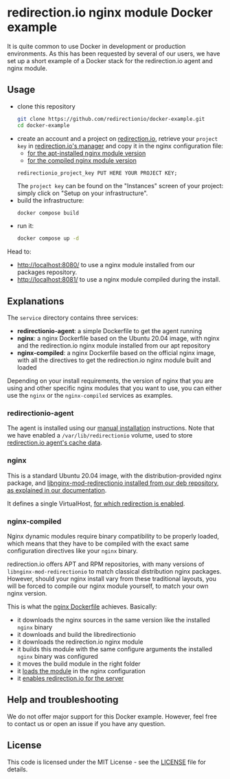 # redirection.io nginx module Docker example

It is quite common to use Docker in development or production environments. As
this has been requested by several of our users, we have set up a short example
of a Docker stack for the redirection.io agent and nginx module.

## Usage

 * clone this repository
    ```sh
    git clone https://github.com/redirectionio/docker-example.git
    cd docker-example
    ```
 * create an account and a project on [redirection.io](https://redirection.io), retrieve your `project key` in [redirection.io's manager](https://redirection.io/manager) and copy it in the nginx configuration file:
   * [for the apt-installed nginx module version](./services/nginx/etc/nginx/sites-enabled/default#L9)
   * [for the compiled nginx module version](./services/nginx-compiled/etc/nginx/nginx.conf#L35)
    ```nginx
    redirectionio_project_key PUT HERE YOUR PROJECT KEY;
    ```
   The `project key` can be found on the "Instances" screen of your project:
   simply click on "Setup on your infrastructure".
 * build the infrastructure:
    ```sh
    docker compose build
    ```
 * run it:
    ```sh
    docker compose up -d
    ```

Head to:
 * [http://localhost:8080/](http://localhost:8080/) to use a nginx module installed from our packages repository.
 * [http://localhost:8081/](http://localhost:8081/) to use a nginx module compiled during the install.

## Explanations

The `service` directory contains three services:

 * **redirectionio-agent**: a simple Dockerfile to get the agent running
 * **nginx**: a nginx Dockerfile based on the Ubuntu 20.04 image, with nginx and
   the redirection.io nginx module installed from our apt repository
 * **nginx-compiled**: a nginx Dockerfile based on the official nginx image,
   with all the directives to get the redirection.io nginx module built and
   loaded

Depending on your install requirements, the version of nginx that you are using
and other specific nginx modules that you want to use, you can either use the
`nginx` or the `nginx-compiled` services as examples.

### redirectionio-agent

The agent is installed using our [manual installation](https://redirection.io/documentation/developer-documentation/installation-of-the-agent#manual-installation) instructions. Note that we have enabled a `/var/lib/redirectionio` volume, used to store [redirection.io agent's cache data](https://redirection.io/documentation/developer-documentation/agent-configuration-reference#datadir).

### nginx

This is a standard Ubuntu 20.04 image, with the distribution-provided nginx package, and [libnginx-mod-redirectionio installed from our deb repository, as explained in our documentation](https://redirection.io/documentation/developer-documentation/nginx-module#debian-and-apt-based-distributions).

It defines a single VirtualHost, [for which redirection is enabled](./services/nginx/etc/nginx/sites-enabled/default#L8-L9).

### nginx-compiled

Nginx dynamic modules require binary compatibility to be properly loaded, which
means that they have to be compiled with the exact same configuration directives
like your `nginx` binary.

redirection.io offers APT and RPM repositories, with many versions of
`libnginx-mod-redirectionio` to match classical distribution nginx packages.
However, should your nginx install vary from these traditional layouts, you will
be forced to compile our nginx module yourself, to match your own nginx version.

This is what the [nginx Dockerfile](./services/nginx-compiled/Dockerfile) achieves. Basically:
 * it downloads the nginx sources in the same version like the installed `nginx` binary
 * it downloads and build the libredirectionio
 * it downloads the redirection.io nginx module
 * it builds this module with the same configure arguments the installed `nginx` binary was configured
 * it moves the build module in the right folder
 * it [loads the module](./services/nginx-compiled/etc/nginx/nginx.conf#L7) in the nginx configuration
 * it [enables redirection.io for the server](./services/nginx-compiled/etc/nginx/nginx.conf#L34-L35)

## Help and troubleshooting

We do not offer major support for this Docker example. However, feel free to
contact us or open an issue if you have any question.

##  License

This code is licensed under the MIT License - see the [LICENSE](./LICENSE.md)
file for details.
